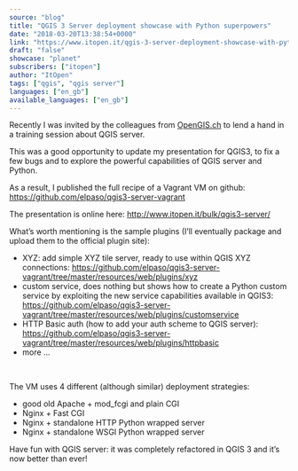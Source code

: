 ```yaml
---
source: "blog"
title: "QGIS 3 Server deployment showcase with Python superpowers"
date: "2018-03-20T13:38:54+0000"
link: "https://www.itopen.it/qgis-3-server-deployment-showcase-with-python-superpowers/"
draft: "false"
showcase: "planet"
subscribers: ["itopen"]
author: "ItOpen"
tags: ["qgis", "qgis server"]
languages: ["en_gb"]
available_languages: ["en_gb"]
---
```


<p>Recently I was invited by the colleagues from <a href="http://www.opengis.ch/">OpenGIS.ch</a> to lend a hand in a training session about QGIS server.</p>
<p>This was a good opportunity to update my presentation for QGIS3, to fix a few bugs and to explore the powerful capabilities of QGIS server and Python.</p>
<p>As a result, I published the full recipe of a Vagrant VM on github: <a href="https://github.com/elpaso/qgis3-server-vagrant#qgis-server-3x-vagrant-testing-vms-with-apache-and-nginx">https://github.com/elpaso/qgis3-server-vagrant</a></p>
<p>The presentation is online here: <a href="http://www.itopen.it/bulk/qgis3-server/">http://www.itopen.it/bulk/qgis3-server/</a></p>
<p>What&#8217;s worth mentioning is the sample plugins (I&#8217;ll eventually package and upload them to the official plugin site):</p>
<ul>
	<li>XYZ: add simple XYZ tile server, ready to use within QGIS XYZ connections: <a href="https://github.com/elpaso/qgis3-server-vagrant/tree/master/resources/web/plugins/xyz">https://github.com/elpaso/qgis3-server-vagrant/tree/master/resources/web/plugins/xyz</a></li>
	<li>custom service, does nothing but shows how to create a Python custom service by exploiting the new service capabilities available in QGIS3: <a href="https://github.com/elpaso/qgis3-server-vagrant/tree/master/resources/web/plugins/customservice">https://github.com/elpaso/qgis3-server-vagrant/tree/master/resources/web/plugins/customservice</a></li>
	<li>HTTP Basic auth (how to add your auth scheme to QGIS server): <a href="https://github.com/elpaso/qgis3-server-vagrant/tree/master/resources/web/plugins/httpbasic">https://github.com/elpaso/qgis3-server-vagrant/tree/master/resources/web/plugins/httpbasic</a></li>
	<li>more &#8230;</li>
</ul>
<p>&nbsp;</p>
<p>The VM uses 4 different (although similar) deployment strategies:</p>
<ul>
	<li>good old Apache + mod_fcgi and plain CGI</li>
	<li>Nginx + Fast CGI</li>
	<li>Nginx + standalone HTTP Python wrapped server</li>
	<li>Nginx + standalone WSGI Python wrapped server</li>
</ul>
<p>Have fun with QGIS server: it was completely refactored in QGIS 3 and it&#8217;s now better than ever!</p>
<p>&nbsp;</p>
